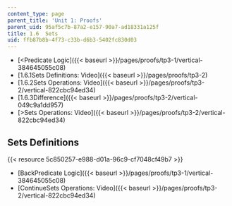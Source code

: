 ```yaml
---
content_type: page
parent_title: 'Unit 1: Proofs'
parent_uid: 95af5c7b-87a2-e157-90a7-ad18331a125f
title: 1.6  Sets
uid: ffb87b8b-4f73-c33b-d6b3-5402fc830d03
---
```


*   [\<Predicate Logic]({{< baseurl >}}/pages/proofs/tp3-1/vertical-384645055c08)
*   [1.6.1Sets Definitions: Video]({{< baseurl >}}/pages/proofs/tp3-2)
*   [1.6.2Sets Operations: Video]({{< baseurl >}}/pages/proofs/tp3-2/vertical-822cbc94ed34)
*   [1.6.3Difference]({{< baseurl >}}/pages/proofs/tp3-2/vertical-049c9a1dd957)
*   [\>Sets Operations: Video]({{< baseurl >}}/pages/proofs/tp3-2/vertical-822cbc94ed34)

Sets Definitions
----------------

{{< resource 5c850257-e988-d01a-96c9-cf7048cf49b7 >}}

*   [BackPredicate Logic]({{< baseurl >}}/pages/proofs/tp3-1/vertical-384645055c08)
*   [ContinueSets Operations: Video]({{< baseurl >}}/pages/proofs/tp3-2/vertical-822cbc94ed34)